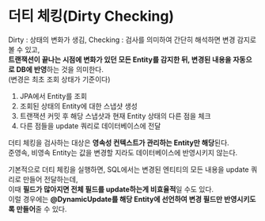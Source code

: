 # 더티 체킹(Dirty Checking)

Dirty : 상태의 변화가 생김, Checking : 검사를 의미하여 간단히 해석하면 변경 감지로 볼 수 있고,   
**트랜잭션이 끝나는 시점에 변화가 있던 모든 Entity를 감지한 뒤, 변경된 내용을 자동으로 DB에 반영**하는 것을 의미한다.  
(변경은 최초 조회 상태가 기준이다)  

1) JPA에서 Entity를 조회
2) 조회된 상태의 Entity에 대한 스냅샷 생성
3) 트랜잭션 커밋 후 해당 스냅샷과 현재 Entity 상태의 다른 점을 체크
4) 다른 점들을 update 쿼리로 데이터베이스에 전달

더티 체킹을 검사하는 대상은 **영속성 컨텍스트가 관리하는 Entity만 해당**된다.  
준영속, 비영속 Entity는 값을 변경할 지라도 데이터베이스에 반영시키지 않는다.  

기본적으로 더티 체킹을 실행하면, SQL에서는 변경된 엔티티의 모든 내용을 update 쿼리로 만들어 전달하는데,  
이때 **필드가 많아지면 전체 필드를 update하는게 비효율적**일 수도 있다.  
이럴 경우에는 **@DynamicUpdate를 해당 Entity에 선언하여 변경 필드만 반영시키도록 만들어**줄 수 있다.  
